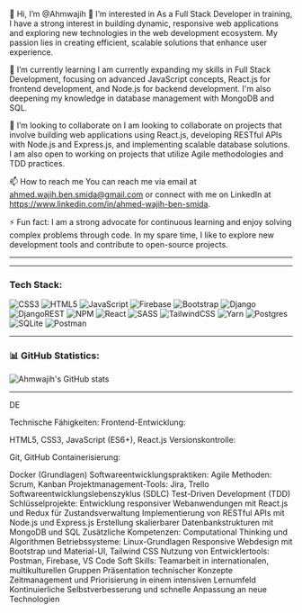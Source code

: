 👋 Hi, I’m @Ahmwajih
👀 I’m interested in
As a Full Stack Developer in training, I have a strong interest in building dynamic, responsive web applications and exploring new technologies in the web development ecosystem. My passion lies in creating efficient, scalable solutions that enhance user experience.

🌱 I’m currently learning
I am currently expanding my skills in Full Stack Development, focusing on advanced JavaScript concepts, React.js for frontend development, and Node.js for backend development. I'm also deepening my knowledge in database management with MongoDB and SQL.

💞️ I’m looking to collaborate on
I am looking to collaborate on projects that involve building web applications using React.js, developing RESTful APIs with Node.js and Express.js, and implementing scalable database solutions. I am also open to working on projects that utilize Agile methodologies and TDD practices.

📫 How to reach me
You can reach me via email at ahmed.wajih.ben.smida@gmail.com or connect with me on LinkedIn at https://www.linkedin.com/in/ahmed-wajih-ben-smida.

⚡ Fun fact:
I am a strong advocate for continuous learning and enjoy solving complex problems through code. In my spare time, I like to explore new development tools and contribute to open-source projects.

----------------------------------------------------
---

### Tech Stack:

![CSS3](https://img.shields.io/badge/-CSS3-1572B6?style=for-the-badge&logo=css3&logoColor=white)
![HTML5](https://img.shields.io/badge/-HTML5-E34F26?style=for-the-badge&logo=html5&logoColor=white)
![JavaScript](https://img.shields.io/badge/-JavaScript-F7DF1E?style=for-the-badge&logo=javascript&logoColor=black)
![Firebase](https://img.shields.io/badge/-Firebase-FFCA28?style=for-the-badge&logo=firebase&logoColor=black)
![Bootstrap](https://img.shields.io/badge/-Bootstrap-563D7C?style=for-the-badge&logo=bootstrap&logoColor=white)
![Django](https://img.shields.io/badge/-Django-092E20?style=for-the-badge&logo=django&logoColor=white)
![DjangoREST](https://img.shields.io/badge/-Django%20REST-092E20?style=for-the-badge&logo=django&logoColor=white)
![NPM](https://img.shields.io/badge/-NPM-CB3837?style=for-the-badge&logo=npm&logoColor=white)
![React](https://img.shields.io/badge/-React-61DAFB?style=for-the-badge&logo=react&logoColor=black)
![SASS](https://img.shields.io/badge/-SASS-CC6699?style=for-the-badge&logo=sass&logoColor=white)
![TailwindCSS](https://img.shields.io/badge/-TailwindCSS-38B2AC?style=for-the-badge&logo=tailwind-css&logoColor=white)
![Yarn](https://img.shields.io/badge/-Yarn-2C8EBB?style=for-the-badge&logo=yarn&logoColor=white)
![Postgres](https://img.shields.io/badge/-Postgres-336791?style=for-the-badge&logo=postgresql&logoColor=white)
![SQLite](https://img.shields.io/badge/-SQLite-003B57?style=for-the-badge&logo=sqlite&logoColor=white)
![Postman](https://img.shields.io/badge/-Postman-FF6C37?style=for-the-badge&logo=postman&logoColor=white)

---

### 📊 GitHub Statistics:
![Ahmwajih's GitHub stats](https://github-readme-stats.vercel.app/api?username=Ahmwajih&show_icons=true&theme=radical)



---------------------------
DE

Technische Fähigkeiten:
Frontend-Entwicklung:

HTML5, CSS3, JavaScript (ES6+), React.js
Versionskontrolle:

Git, GitHub
Containerisierung:

Docker (Grundlagen)
Softwareentwicklungspraktiken:
Agile Methoden: Scrum, Kanban
Projektmanagement-Tools: Jira, Trello
Softwareentwicklungslebenszyklus (SDLC)
Test-Driven Development (TDD)
Schlüsselprojekte:
Entwicklung responsiver Webanwendungen mit React.js und Redux für Zustandsverwaltung
Implementierung von RESTful APIs mit Node.js und Express.js
Erstellung skalierbarer Datenbankstrukturen mit MongoDB und SQL
Zusätzliche Kompetenzen:
Computational Thinking und Algorithmen
Betriebssysteme: Linux-Grundlagen
Responsive Webdesign mit Bootstrap und Material-UI, Tailwind CSS
Nutzung von Entwicklertools: Postman, Firebase, VS Code
Soft Skills:
Teamarbeit in internationalen, multikulturellen Gruppen
Präsentation technischer Konzepte
Zeitmanagement und Priorisierung in einem intensiven Lernumfeld
Kontinuierliche Selbstverbesserung und schnelle Anpassung an neue Technologien
